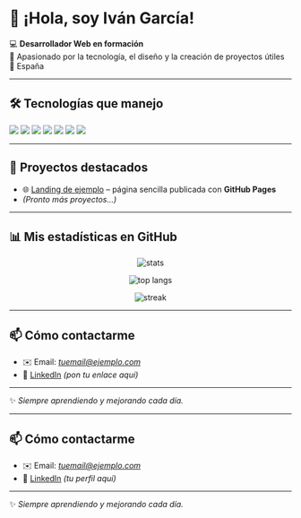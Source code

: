 # 👋 ¡Hola, soy Iván García!

💻 **Desarrollador Web en formación**  
🚀 Apasionado por la tecnología, el diseño y la creación de proyectos útiles  
📍 España  

---

## 🛠️ Tecnologías que manejo
<p>
  <img src="https://img.shields.io/badge/HTML5-E34F26?style=for-the-badge&logo=html5&logoColor=white" />
  <img src="https://img.shields.io/badge/CSS3-1572B6?style=for-the-badge&logo=css3&logoColor=white" />
  <img src="https://img.shields.io/badge/JavaScript-F7DF1E?style=for-the-badge&logo=javascript&logoColor=black" />
  <img src="https://img.shields.io/badge/PHP-777BB4?style=for-the-badge&logo=php&logoColor=white" />
  <img src="https://img.shields.io/badge/MySQL-4479A1?style=for-the-badge&logo=mysql&logoColor=white" />
  <img src="https://img.shields.io/badge/Git-F05032?style=for-the-badge&logo=git&logoColor=white" />
  <img src="https://img.shields.io/badge/GitHub-181717?style=for-the-badge&logo=github&logoColor=white" />
</p>

---

## 📌 Proyectos destacados
- 🌐 [Landing de ejemplo](https://IvanGarciaMostacero.github.io/landing-ejemplo/) – página sencilla publicada con **GitHub Pages**  
- *(Pronto más proyectos...)*  

---

## 📊 Mis estadísticas en GitHub
<p align="center">
  <img src="https://github-readme-stats.vercel.app/api?username=IvanGarciaMostacero&show_icons=true&theme=tokyonight" alt="stats" />
</p>

<p align="center">
  <img src="https://github-readme-stats.vercel.app/api/top-langs/?username=IvanGarciaMostacero&layout=compact&theme=tokyonight" alt="top langs" />
</p>

<p align="center">
  <img src="https://github-readme-streak-stats.herokuapp.com/?user=IvanGarciaMostacero&theme=tokyonight" alt="streak" />
</p>

---

## 📫 Cómo contactarme
- ✉️ Email: *tuemail@ejemplo.com*  
- 💼 [LinkedIn](https://www.linkedin.com/) *(pon tu enlace aquí)*  

---

✨ *Siempre aprendiendo y mejorando cada día.*

---

## 📫 Cómo contactarme
- ✉️ Email: *tuemail@ejemplo.com*  
- 💼 [LinkedIn](https://www.linkedin.com/) *(tu perfil aquí)*  

---

✨ *Siempre aprendiendo y mejorando cada día.*

